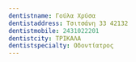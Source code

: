 ```yaml
---
dentistname: Γούλα Χρύσα
dentistaddress: Τσιτσάνη 33 42132
dentistmobile: 2431022201
dentistcity: ΤΡΙΚΑΛΑ
dentistspecialty: Οδοντίατρος
---
```

